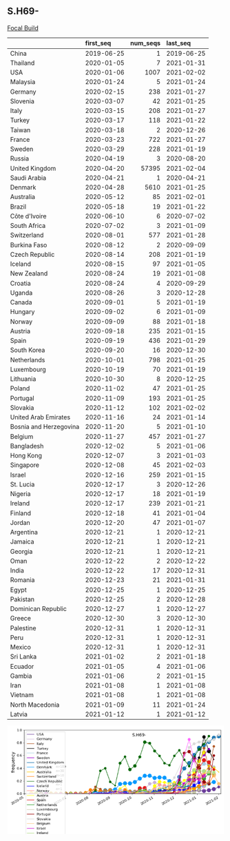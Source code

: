 

## S.H69-
[Focal Build](https://nextstrain.org/groups/neherlab/ncov/S.H69-?c=gt-S_69,501,453)

|                        | first_seq   |   num_seqs | last_seq   |
|:-----------------------|:------------|-----------:|:-----------|
| China                  | 2019-06-25  |          1 | 2019-06-25 |
| Thailand               | 2020-01-05  |          7 | 2021-01-31 |
| USA                    | 2020-01-06  |       1007 | 2021-02-02 |
| Malaysia               | 2020-01-24  |          5 | 2021-01-24 |
| Germany                | 2020-02-15  |        238 | 2021-01-27 |
| Slovenia               | 2020-03-07  |         42 | 2021-01-25 |
| Italy                  | 2020-03-15  |        208 | 2021-01-27 |
| Turkey                 | 2020-03-17  |        118 | 2021-01-22 |
| Taiwan                 | 2020-03-18  |          2 | 2020-12-26 |
| France                 | 2020-03-23  |        722 | 2021-01-27 |
| Sweden                 | 2020-03-29  |        228 | 2021-01-19 |
| Russia                 | 2020-04-19  |          3 | 2020-08-20 |
| United Kingdom         | 2020-04-20  |      57395 | 2021-02-04 |
| Saudi Arabia           | 2020-04-21  |          1 | 2020-04-21 |
| Denmark                | 2020-04-28  |       5610 | 2021-01-25 |
| Australia              | 2020-05-12  |         85 | 2021-02-01 |
| Brazil                 | 2020-05-18  |         19 | 2021-01-22 |
| Côte d'Ivoire          | 2020-06-10  |          6 | 2020-07-02 |
| South Africa           | 2020-07-02  |          3 | 2021-01-09 |
| Switzerland            | 2020-08-01  |        577 | 2021-01-28 |
| Burkina Faso           | 2020-08-12  |          2 | 2020-09-09 |
| Czech Republic         | 2020-08-14  |        208 | 2021-01-19 |
| Iceland                | 2020-08-15  |         97 | 2021-01-05 |
| New Zealand            | 2020-08-24  |         19 | 2021-01-08 |
| Croatia                | 2020-08-24  |          4 | 2020-09-29 |
| Uganda                 | 2020-08-26  |          3 | 2020-12-28 |
| Canada                 | 2020-09-01  |          5 | 2021-01-19 |
| Hungary                | 2020-09-02  |          6 | 2021-01-09 |
| Norway                 | 2020-09-09  |         88 | 2021-01-18 |
| Austria                | 2020-09-18  |        235 | 2021-01-15 |
| Spain                  | 2020-09-19  |        436 | 2021-01-29 |
| South Korea            | 2020-09-20  |         16 | 2020-12-30 |
| Netherlands            | 2020-10-01  |        798 | 2021-01-25 |
| Luxembourg             | 2020-10-19  |         70 | 2021-01-19 |
| Lithuania              | 2020-10-30  |          8 | 2020-12-25 |
| Poland                 | 2020-11-02  |         47 | 2021-01-25 |
| Portugal               | 2020-11-09  |        193 | 2021-01-25 |
| Slovakia               | 2020-11-12  |        102 | 2021-02-02 |
| United Arab Emirates   | 2020-11-16  |         24 | 2021-01-14 |
| Bosnia and Herzegovina | 2020-11-20  |          5 | 2021-01-10 |
| Belgium                | 2020-11-27  |        457 | 2021-01-27 |
| Bangladesh             | 2020-12-02  |          5 | 2021-01-06 |
| Hong Kong              | 2020-12-07  |          3 | 2021-01-03 |
| Singapore              | 2020-12-08  |         45 | 2021-02-03 |
| Israel                 | 2020-12-16  |        259 | 2021-01-15 |
| St. Lucia              | 2020-12-17  |          3 | 2020-12-26 |
| Nigeria                | 2020-12-17  |         18 | 2021-01-19 |
| Ireland                | 2020-12-17  |        239 | 2021-01-21 |
| Finland                | 2020-12-18  |         41 | 2021-01-04 |
| Jordan                 | 2020-12-20  |         47 | 2021-01-07 |
| Argentina              | 2020-12-21  |          1 | 2020-12-21 |
| Jamaica                | 2020-12-21  |          1 | 2020-12-21 |
| Georgia                | 2020-12-21  |          1 | 2020-12-21 |
| Oman                   | 2020-12-22  |          2 | 2020-12-22 |
| India                  | 2020-12-22  |         17 | 2020-12-31 |
| Romania                | 2020-12-23  |         21 | 2021-01-31 |
| Egypt                  | 2020-12-25  |          1 | 2020-12-25 |
| Pakistan               | 2020-12-25  |          2 | 2020-12-28 |
| Dominican Republic     | 2020-12-27  |          1 | 2020-12-27 |
| Greece                 | 2020-12-30  |          3 | 2020-12-30 |
| Palestine              | 2020-12-31  |          1 | 2020-12-31 |
| Peru                   | 2020-12-31  |          1 | 2020-12-31 |
| Mexico                 | 2020-12-31  |          1 | 2020-12-31 |
| Sri Lanka              | 2021-01-02  |          2 | 2021-01-18 |
| Ecuador                | 2021-01-05  |          4 | 2021-01-06 |
| Gambia                 | 2021-01-06  |          2 | 2021-01-15 |
| Iran                   | 2021-01-08  |          1 | 2021-01-08 |
| Vietnam                | 2021-01-08  |          1 | 2021-01-08 |
| North Macedonia        | 2021-01-09  |         11 | 2021-01-24 |
| Latvia                 | 2021-01-12  |          1 | 2021-01-12 |

![Overall trends S.H69-](/overall_trends_figures/overall_trends_S.H69-.png)